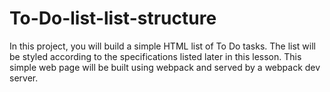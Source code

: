 # To-Do-list-list-structure
In this project, you will build a simple HTML list of To Do tasks. The list will be styled according to the specifications listed later in this lesson. This simple web page will be built using webpack and served by a webpack dev server.
